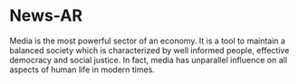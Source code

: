 # News-AR
Media is the most powerful sector of an economy. It is a tool to maintain a balanced society which is characterized by well informed people, effective democracy and social justice. In fact, media has unparallel influence on all aspects of human life in modern times.  

